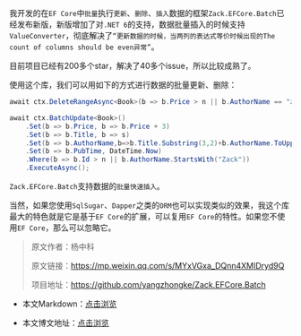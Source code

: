 我开发的在`EF Core`中`批量`执行`更新`、`删除`、`插入`数据的框架`Zack.EFCore.Batch`已经发布新版，新版增加了对`.NET 6`的支持，数据批量插入的时候支持`ValueConverter`，彻底解决了`“更新数据的时候，当两列的表达式等价时候出现的The count of columns should be even异常”`。

目前项目已经有200多个star，解决了40多个issue，所以比较成熟了。

使用这个库，我们可以用如下的方式进行数据的批量更新、删除：

```C#
await ctx.DeleteRangeAsync<Book>(b => b.Price > n || b.AuthorName == "zack yang"); 

await ctx.BatchUpdate<Book>()
    .Set(b => b.Price, b => b.Price + 3)
    .Set(b => b.Title, b => s)
    .Set(b => b.AuthorName,b=>b.Title.Substring(3,2)+b.AuthorName.ToUpper())
    .Set(b => b.PubTime, DateTime.Now)
    .Where(b => b.Id > n || b.AuthorName.StartsWith("Zack"))
    .ExecuteAsync();
```

`Zack.EFCore.Batch`支持数据的`批量快速插入`。

当然，如果您使用`SqlSugar`、`Dapper`之类的`ORM`也可以实现类似的效果，我这个库最大的特色就是它是基于`EF Core`的扩展，可以复用`EF Core`的特性。如果您不使用`EF Core`，那么可以忽略它。

>原文作者：杨中科
>
>原文链接：https://mp.weixin.qq.com/s/MYxVGxa_DQnn4XMIDryd9Q
>
>项目地址：https://github.com/yangzhongke/Zack.EFCore.Batch

- 本文Markdown：[点击浏览](https://github.com/dotnet9/dotnet9.com/blob/develop/doc/blog_contents/uploads/2021/12/2021-12-25_02.md)

- 本文博文地址：[点击浏览](https://dotnet9.com/1098)